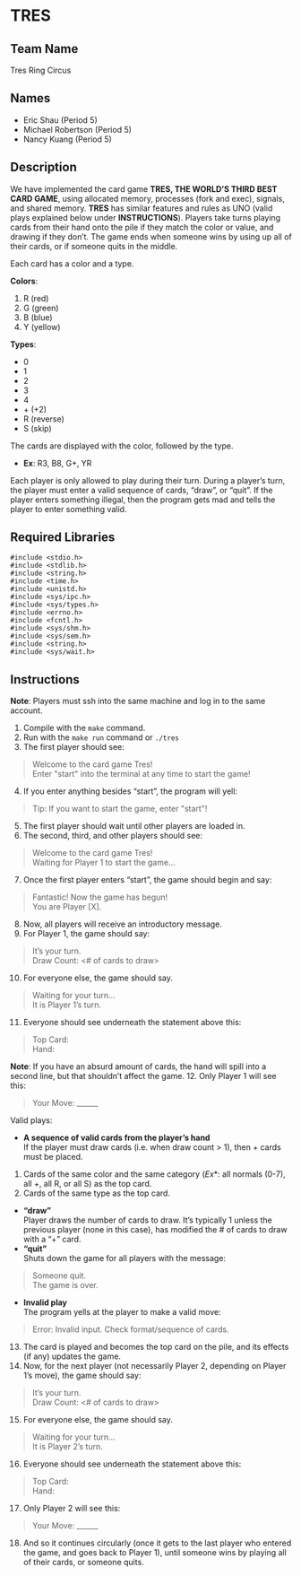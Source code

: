  # TRES

## Team Name
Tres Ring Circus

## Names

- Eric Shau (Period 5)
- Michael Robertson (Period 5)
- Nancy Kuang (Period 5)

## Description

We have implemented the card game **TRES, THE WORLD’S THIRD BEST CARD GAME**, using allocated memory, processes (fork and exec), signals, and shared memory. **TRES** has similar features and rules as UNO (valid plays explained below under **INSTRUCTIONS**). Players take turns playing cards from their hand onto the pile if they match the color or value, and drawing if they don’t. The game ends when someone wins by using up all of their cards, or if someone quits in the middle. 

Each card has a color and a type.

**Colors**:
1. R (red)
2. G (green)
3. B (blue)
4. Y (yellow)

**Types**:
- 0
- 1
- 2
- 3
- 4
- \+ (+2)
- R (reverse)
- S (skip)

The cards are displayed with the color, followed by the type.
* **Ex**: R3, B8, G+, YR

Each player is only allowed to play during their turn. During a player’s turn, the player must enter a valid sequence of cards, “draw”, or “quit”. If the player enters something illegal, then the program gets mad and tells the player to enter something valid.

## Required Libraries
```
#include <stdio.h>
#include <stdlib.h>
#include <string.h>
#include <time.h>
#include <unistd.h>
#include <sys/ipc.h>
#include <sys/types.h>
#include <errno.h>
#include <fcntl.h>
#include <sys/shm.h>
#include <sys/sem.h>
#include <string.h>
#include <sys/wait.h>
```
## Instructions

**Note**: Players must ssh into the same machine and log in to the same account.

1. Compile with the ```make``` command.
2. Run with the ```make run``` command or ```./tres```
3. The first player should see:
> Welcome to the card game Tres!\
Enter "start" into the terminal at any time to start the game!
4. If you enter anything besides “start”, the program will yell:
> Tip: If you want to start the game, enter "start"!
5. The first player should wait until other players are loaded in.
6. The second, third, and other players should see:
> Welcome to the card game Tres!\
Waiting for Player 1 to start the game…
7. Once the first player enters “start”, the game should begin and say:
> Fantastic! Now the game has begun!\
You are Player [X].
8. Now, all players will receive an introductory message.
9. For Player 1, the game should say:
> It’s your turn.\
Draw Count:  <# of cards to draw>
10. For everyone else, the game should say.
> Waiting for your turn…\
It is Player 1’s turn.
11. Everyone should see underneath the statement above this:
> Top Card:  <Last Played card>\
Hand: <Cards in hand>

**Note**: If you have an absurd amount of cards, the hand will spill into a second line, but that shouldn’t affect the game.
12. Only Player 1 will see this:
> Your Move: ______

Valid plays:
- **A sequence of valid cards from the player’s hand**\
If the player must draw cards (i.e. when draw count  > 1), then + cards must be placed.
1. Cards of the same color and the same category (*Ex**: all normals (0-7), all +, all R, or all S) as the top card.
2. Cards of the same type as the top card.
- **“draw”**\
Player draws the number of cards to draw. It’s typically 1 unless the previous player (none in this case), has modified the # of cards to draw with a “+” card.
- **“quit”** \
Shuts down the game for all players with the message:
> Someone quit.\
The game is over.
- **Invalid play**\
The program yells at the player to make a valid move:
> Error: Invalid input. Check format/sequence of cards.
13. The card is played and becomes the top card on the pile, and its effects (if any) updates the game.
14. Now, for the next player (not necessarily Player 2, depending on Player 1’s move), the game should say:
> It’s your turn.\
Draw Count:  <# of cards to draw>
15. For everyone else, the game should say.
> Waiting for your turn… \
It is Player 2’s turn.
16. Everyone should see underneath the statement above this:
> Top Card:  <Last Played card>\
Hand: <Cards in hand>
17. Only Player 2 will see this:
> Your Move: ______
18. And so it continues circularly (once it gets to the last player who entered the game, and goes back to Player 1), until someone wins by playing all of their cards, or someone quits.
